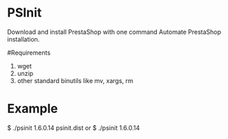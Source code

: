 # PSInit
Download and install PrestaShop with one command
Automate PrestaShop installation.

#Requirements
1. wget
2. unzip
3. other standard binutils like mv, xargs, rm

# Example
$ ./psinit 1.6.0.14 psinit.dist
or
$ ./psinit 1.6.0.14
